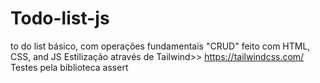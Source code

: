 # Todo-list-js
 to do list básico, com operações fundamentais "CRUD" 
 feito com HTML, CSS, and JS
 Estilização através de Tailwind>>    https://tailwindcss.com/
 Testes pela biblioteca assert
